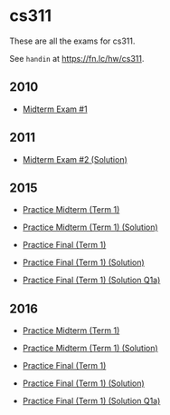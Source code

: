 # cs311

These are all the exams for cs311.

See `handin` at https://fn.lc/hw/cs311.



## 2010


* [Midterm Exam #1](/static/exams/cs311/2010/311-2010w1-midterm1-sample-soln.pdf)



## 2011


* [Midterm Exam #2 (Solution)](/static/exams/cs311/2011/311-2011w1-midterm2-sample-soln.pdf)



## 2015


* [Practice Midterm (Term 1)](/static/exams/cs311/2015/2015-311-practice-blank.pdf)

* [Practice Midterm (Term 1) (Solution)](/static/exams/cs311/2015/2015-311-practice-sol_4.pdf)

* [Practice Final (Term 1)](/static/exams/cs311/2015/2015-311-practicefinal-blank.pdf)

* [Practice Final (Term 1) (Solution)](/static/exams/cs311/2015/2015-311-practicefinal-solution.pdf)

* [Practice Final (Term 1) (Solution Q1a)](/static/exams/cs311/2015/2015-311-scan-practicefinalQ1a_5.pdf)



## 2016


* [Practice Midterm (Term 1)](/static/exams/cs311/2016/2016-cs311-t1-midterm-practice-blank.pdf)

* [Practice Midterm (Term 1) (Solution)](/static/exams/cs311/2016/2016-cs311-t1-midterm-practice-sol.pdf)

* [Practice Final (Term 1)](/static/exams/cs311/2016/2016-cs311-practicefinal-blank.pdf)

* [Practice Final (Term 1) (Solution)](/static/exams/cs311/2016/2016-cs311-practicefinal-sol.pdf)

* [Practice Final (Term 1) (Solution Q1a)](/static/exams/cs311/2016/2016-cs311-practicefinal-sol-Q1a.pdf)


